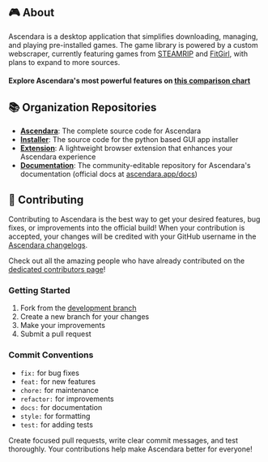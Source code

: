 ## 🎮 About

Ascendara is a desktop application that simplifies downloading, managing, and playing pre-installed games. The game library is powered by a custom webscraper, currently featuring games from [STEAMRIP](https://ascendara.app/sources/steamrip) and [FitGirl](https://ascendara.app/sources/fitgirl), with plans to expand to more sources.

#### Explore Ascendara's most powerful features on [this comparison chart](https://ascendara.app/learn-more#comparison)

## 📚 Organization Repositories

- [**Ascendara**](https://github.com/ascendara/ascendara): The complete source code for Ascendara
- [**Installer**](https://github.com/ascendara/installer): The source code for the python based GUI app installer
- [**Extension**](https://github.com/ascendara/extension): A lightweight browser extension that enhances your Ascendara experience
- [**Documentation**](https://github.com/ascendara/docs): The community-editable repository for Ascendara's documentation (official docs at [ascendara.app/docs](https://ascendara.app/docs))

## 🤝 Contributing

Contributing to Ascendara is the best way to get your desired features, bug fixes, or improvements into the official build! When your contribution is accepted, your changes will be credited with your GitHub username in the [Ascendara changelogs](https://ascendara.app/changelog).

Check out all the amazing people who have already contributed on the [dedicated contributors page](https://ascendara.app/contributors)!

### Getting Started

1. Fork from the [development branch](https://github.com/Ascendara/ascendara/tree/development)
2. Create a new branch for your changes
3. Make your improvements
4. Submit a pull request

### Commit Conventions

- `fix:` for bug fixes
- `feat:` for new features
- `chore:` for maintenance
- `refactor:` for improvements
- `docs:` for documentation
- `style:` for formatting
- `test:` for adding tests

Create focused pull requests, write clear commit messages, and test thoroughly. Your contributions help make Ascendara better for everyone!
